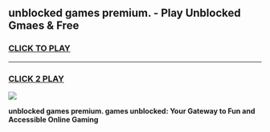 
## unblocked games premium. - Play Unblocked Gmaes & Free
<h3>
<a href="https://news.freeplayer.one?title=unblocked_games_premium.&ref=16F">CLICK TO PLAY</a></h3>
<hr>

<h3>
<a href="https://news.freeplayer.one?title=unblocked_games_premium.&ref=16F">CLICK 2 PLAY</a>
  
</h3>

<a href="https://news.freeplayer.one?title=unblocked_games_premium.&ref=16F/"><img src="https://clearcache.store/games.png"></a>


**unblocked games premium. games unblocked: Your Gateway to Fun and Accessible Online Gaming**
